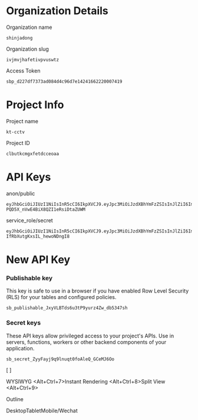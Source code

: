 # Organization Details

Organization name

```
shinjadong
```

Organization slug

```
ivjmvjhafetivpvuswtz
```

Access Token

```
sbp_d227df7373ad084d4c96d7e14241662220007419
```

# Project Info

Project name

```
kt-cctv
```

Project ID

```
clbutkcmgxfetdcceoaa
```

# API Keys

anon/public

```
eyJhbGciOiJIUzI1NiIsInR5cCI6IkpXVCJ9.eyJpc3MiOiJzdXBhYmFzZSIsInJlZiI6ImNsYnV0a2NtZ3hmZXRkY2Nlb2FhIiwicm9sZSI6ImFub24iLCJpYXQiOjE3NTIxMzM5ODksImV4cCI6MjA2NzcwOTk4OX0.ueDigeMvdez2-PQD5X_nVwE4BiX8QZI1eRsiDtaZUWM
```

service_role/secret

```
eyJhbGciOiJIUzI1NiIsInR5cCI6IkpXVCJ9.eyJpc3MiOiJzdXBhYmFzZSIsInJlZiI6ImNsYnV0a2NtZ3hmZXRkY2Nlb2FhIiwicm9sZSI6InNlcnZpY2Vfcm9sZSIsImlhdCI6MTc1MjEzMzk4OSwiZXhwIjoyMDY3NzA5OTg5fQ._vcSfCHvqeQI2KQzh_-IfRbXutgKxsIL_hewoNDngI8
```

# New API Key

### Publishable key

This key is safe to use in a browser if you have enabled Row Level Security (RLS) for your tables and configured policies.

```
sb_publishable_JxyVLBTds6u3tP9yurz4Zw_db5347sh
```

### Secret keys

These API keys allow privileged access to your project's APIs. Use in servers, functions, workers or other backend components of your application.

```
sb_secret_ZyyFayj9q9lnuqt0foAleQ_GCeMJ6Oo
```


[ ]

WYSIWYG <Alt+Ctrl+7>Instant Rendering <Alt+Ctrl+8>Split View <Alt+Ctrl+9>

Outline

DesktopTabletMobile/Wechat
